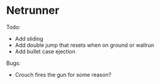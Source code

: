 # Netrunner

Todo:

- Add sliding
- Add double jump that resets when on ground or wallrun
- Add bullet case ejection

Bugs:

- Crouch fires the gun for some reason?
